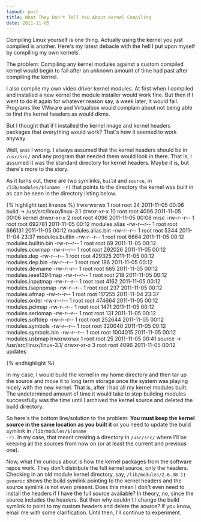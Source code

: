 ```yaml
---
layout: post
title: What They Don't Tell You About Kernel Compiling
date: 2011-11-05
---
```


Compiling Linux yourself is one thing. Actually using the kernel you just compiled is another. Here's my latest debacle with the hell I put upon myself by compiling my own kernels.

The problem: Compiling any kernel modules against a custom compiled kernel would begin to fail after an unknown amount of time had past after compiling the kernel.

I also compile my own video driver kernel modules. At first when I compiled and installed a new kernel the module installer would work fine. But then if I went to do it again for whatever reason say, a week later, it would fail. Programs like VMware and Virtualbox would complain about not being able to find the kernel headers as would dkms.

But I thought that if I installed the kernel image and kernel headers packages that everything would work? That's how it seemed to work anyway.

Well, was I wrong. I always assumed that the kernel headers should be in <code>/usr/src/</code> and any program that needed them would look in there. That is, I assumed it was the standard directory for kernel headers. Maybe it is, but there's more to the story.

As it turns out, there are two symlinks, <code>build</code> and <code>source</code>, in <code>/lib/modules/$(uname -r)</code> that points to the directory the kernel was built in as can be seen in the directory listing below.

{% highlight text linenos %}
lrwxrwxrwx  1 root root      24 2011-11-05 00:06 build -> /usr/src/linux/linux-3.1
drwxr-xr-x 10 root root    4096 2011-11-05 00:06 kernel
drwxr-xr-x  2 root root    4096 2011-11-05 00:08 misc
-rw-r--r--  1 root root  692781 2011-11-05 00:12 modules.alias
-rw-r--r--  1 root root  666131 2011-11-05 00:12 modules.alias.bin
-rw-r--r--  1 root root    5344 2011-11-04 23:37 modules.builtin
-rw-r--r--  1 root root    6664 2011-11-05 00:12 modules.builtin.bin
-rw-r--r--  1 root root      69 2011-11-05 00:12 modules.ccwmap
-rw-r--r--  1 root root  292026 2011-11-05 00:12 modules.dep
-rw-r--r--  1 root root  429325 2011-11-05 00:12 modules.dep.bin
-rw-r--r--  1 root root     186 2011-11-05 00:12 modules.devname
-rw-r--r--  1 root root     665 2011-11-05 00:12 modules.ieee1394map
-rw-r--r--  1 root root     218 2011-11-05 00:12 modules.inputmap
-rw-r--r--  1 root root    4162 2011-11-05 00:12 modules.isapnpmap
-rw-r--r--  1 root root     237 2011-11-05 00:12 modules.ofmap
-rw-r--r--  1 root root  117255 2011-11-04 23:37 modules.order
-rw-r--r--  1 root root  474664 2011-11-05 00:12 modules.pcimap
-rw-r--r--  1 root root    1471 2011-11-05 00:12 modules.seriomap
-rw-r--r--  1 root root     131 2011-11-05 00:12 modules.softdep
-rw-r--r--  1 root root  252644 2011-11-05 00:12 modules.symbols
-rw-r--r--  1 root root  320040 2011-11-05 00:12 modules.symbols.bin
-rw-r--r--  1 root root 1004015 2011-11-05 00:12 modules.usbmap
lrwxrwxrwx  1 root root      25 2011-11-05 00:41 source -> /usr/src/linux/linux-3.1/
drwxr-xr-x  3 root root    4096 2011-11-05 00:12 updates

{% endhighlight %}

In my case, I would build the kernel in my home directory and then tar up the source and move it to long term storage once the system was playing nicely with the new kernel. That is, after I had all my kernel modules built. The undetermined amount of time it would take to stop building modules successfully was the time until I archived the kernel source and deleted the build directory.

So here's the bottom line/solution to the problem: <strong>You must keep the kernel source in the same location as you built it</strong> or you need to update the build symlink in <code>/lib/modules/$(uname -r)</code>. In my case, that meant creating a directory in <code>/usr/src/</code> where I'll be keeping all the sources from now on (or at least the current and previous one).

Now, what I'm curious about is how the kernel packages from the software repos work. They don't distribute the full kernel source, only the headers. Checking in an old module kernel directory, say, <code>/lib/modules/2.6.38-11-generic</code> shows the build symlink pointing to the kernel headers and the source symlink is not even present. Does this mean I don't even need to install the headers if I have the full source available? In theory, no, since the source includes the headers. But then why couldn't I change the build symlink to point to my custom headers and delete the source? If you know, email me with some clarification. Until then, I'll continue to experiment.
